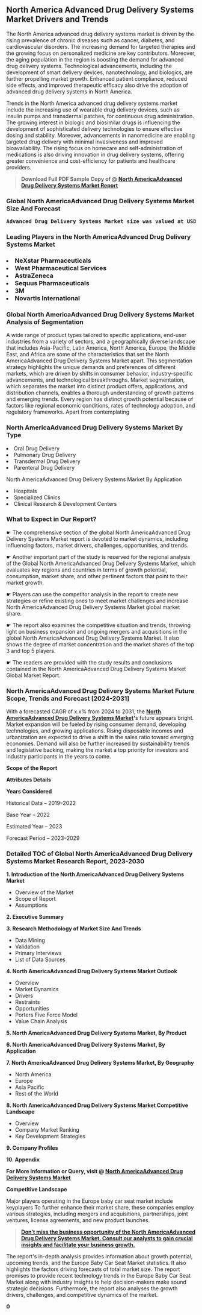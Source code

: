 <p> <h2>North America Advanced Drug Delivery Systems Market Drivers and Trends</h2><p>The North America advanced drug delivery systems market is driven by the rising prevalence of chronic diseases such as cancer, diabetes, and cardiovascular disorders. The increasing demand for targeted therapies and the growing focus on personalized medicine are key contributors. Moreover, the aging population in the region is boosting the demand for advanced drug delivery systems. Technological advancements, including the development of smart delivery devices, nanotechnology, and biologics, are further propelling market growth. Enhanced patient compliance, reduced side effects, and improved therapeutic efficacy also drive the adoption of advanced drug delivery systems in North America.</p><p>Trends in the North America advanced drug delivery systems market include the increasing use of wearable drug delivery devices, such as insulin pumps and transdermal patches, for continuous drug administration. The growing interest in biologic and biosimilar drugs is influencing the development of sophisticated delivery technologies to ensure effective dosing and stability. Moreover, advancements in nanomedicine are enabling targeted drug delivery with minimal invasiveness and improved bioavailability. The rising focus on homecare and self-administration of medications is also driving innovation in drug delivery systems, offering greater convenience and cost-efficiency for patients and healthcare providers.</p></p><blockquote id="" class=""><strong>Download Full PDF Sample Copy of @&nbsp;<a href="https://www.verifiedmarketreports.com/download-sample/?rid=821908&utm_source=GitHub-Jan&utm_medium=260" target="_blank">North AmericaAdvanced Drug Delivery Systems Market Report</a>&nbsp;&nbsp;</strong></blockquote><h3 id="" class=""><strong>Global&nbsp;North AmericaAdvanced Drug Delivery Systems Market Size And Forecast</strong></h3><pre class="reader-text-block__code-block"><strong>Advanced Drug Delivery Systems Market size was valued at USD 32.5 Billion in 2022 and is projected to reach USD 58.9 Billion by 2030, growing at a CAGR of 8.0% from 2024 to 2030.</strong></pre><h3 id="" class="">Leading Players in the&nbsp;North AmericaAdvanced Drug Delivery Systems Market</h3><h3 class=""></Li><Li>NeXstar Pharmaceuticals</Li><Li> West Pharmaceutical Services</Li><Li> AstraZeneca</Li><Li> Sequus Pharmaceuticals</Li><Li> 3M</Li><Li> Novartis International</h3><h3 id="" class="">Global&nbsp;North AmericaAdvanced Drug Delivery Systems Market Analysis of Segmentation</h3><p id="" class="">A wide range of product types tailored to specific applications, end-user industries from a variety of sectors, and a geographically diverse landscape that includes Asia-Pacific, Latin America, North America, Europe, the Middle East, and Africa are some of the characteristics that set the North AmericaAdvanced Drug Delivery Systems Market apart. This segmentation strategy highlights the unique demands and preferences of different markets, which are driven by shifts in consumer behavior, industry-specific advancements, and technological breakthroughs. Market segmentation, which separates the market into distinct product offers, applications, and distribution channels, enables a thorough understanding of growth patterns and emerging trends. Every region has distinct growth potential because of factors like regional economic conditions, rates of technology adoption, and regulatory frameworks. Apart from contemplating</p><h3 id="" class="">North AmericaAdvanced Drug Delivery Systems Market&nbsp;By Type</h3><p></Li><Li>Oral Drug Delivery</Li><Li> Pulmonary Drug Delivery</Li><Li> Transdermal Drug Delivery</Li><Li> Parenteral Drug Delivery</p><div class="" data-test-id=""><p>North AmericaAdvanced Drug Delivery Systems Market&nbsp;By Application</p></div><p class=""></Li><Li>Hospitals</Li><Li> Specialized Clinics</Li><Li> Clinical Research & Development Centers</p><div class="" data-test-id=""><h3><span class="">What to Expect in Our Report?</span></h3></div><div class="" data-test-id=""><p><span class="">☛ The comprehensive section of the global North AmericaAdvanced Drug Delivery Systems Market report is devoted to market dynamics, including influencing factors, market drivers, challenges, opportunities, and trends.</span></p></div><div class="" data-test-id=""><p><span class="">☛ Another important part of the study is reserved for the regional analysis of the Global North AmericaAdvanced Drug Delivery Systems Market, which evaluates key regions and countries in terms of growth potential, consumption, market share, and other pertinent factors that point to their market growth.</span></p></div><div class="" data-test-id=""><p><span class="">☛ Players can use the competitor analysis in the report to create new strategies or refine existing ones to meet market challenges and increase North AmericaAdvanced Drug Delivery Systems Market global market share.</span></p></div><div class="" data-test-id=""><p><span class="">☛ The report also examines the competitive situation and trends, throwing light on business expansion and ongoing mergers and acquisitions in the global North AmericaAdvanced Drug Delivery Systems Market. It also shows the degree of market concentration and the market shares of the top 3 and top 5 players.</span></p></div><div class="" data-test-id=""><p><span class="">☛ The readers are provided with the study results and conclusions contained in the North AmericaAdvanced Drug Delivery Systems Market Global Market Report.</span></p></div><div class="" data-test-id=""><h3><span class="">North AmericaAdvanced Drug Delivery Systems Market Future Scope, Trends and Forecast [2024-2031]</span></h3></div><div class="" data-test-id=""><p><span class="">With a forecasted CAGR of x.x% from 2024 to 2031, the <strong><a href="https://www.verifiedmarketreports.com/download-sample/?rid=821908&utm_source=GitHub-Jan&utm_medium=260" target="_blank">North AmericaAdvanced Drug Delivery Systems Market</a>'</strong>s future appears bright. Market expansion will be fueled by rising consumer demand, developing technologies, and growing applications. Rising disposable incomes and urbanization are expected to drive a shift in the sales ratio toward emerging economies. Demand will also be further increased by sustainability trends and legislative backing, making the market a top priority for investors and industry participants in the years to come.</span></p><p id="ember66" class="ember-view reader-text-block__paragraph"><strong>Scope of the Report</strong></p><p id="ember67" class="ember-view reader-text-block__paragraph"><strong>Attributes Details</strong></p><p id="ember68" class="ember-view reader-text-block__paragraph"><strong>Years Considered</strong></p><p id="ember69" class="ember-view reader-text-block__paragraph">Historical Data &ndash; 2019&ndash;2022</p><p id="ember70" class="ember-view reader-text-block__paragraph">Base Year &ndash; 2022</p><p id="ember71" class="ember-view reader-text-block__paragraph">Estimated Year &ndash; 2023</p><p id="ember72" class="ember-view reader-text-block__paragraph">Forecast Period &ndash; 2023&ndash;2029</p></div><h3 id="" class="">Detailed TOC of Global North AmericaAdvanced Drug Delivery Systems Market Research Report, 2023-2030</h3><p id="" class=""><strong>1. Introduction of the North AmericaAdvanced Drug Delivery Systems Market</strong></p><ul><li>Overview of the Market</li><li>Scope of Report</li><li>Assumptions</li></ul><p id="" class=""><strong>2. Executive Summary</strong></p><p id="" class=""><strong>3. Research Methodology of Market Size And Trends</strong></p><ul><li>Data Mining</li><li>Validation</li><li>Primary Interviews</li><li>List of Data Sources</li></ul><p id="" class=""><strong>4. North AmericaAdvanced Drug Delivery Systems Market Outlook</strong></p><ul><li>Overview</li><li>Market Dynamics</li><li>Drivers</li><li>Restraints</li><li>Opportunities</li><li>Porters Five Force Model</li><li>Value Chain Analysis</li></ul><p id="" class=""><strong>5. North AmericaAdvanced Drug Delivery Systems Market, By Product</strong></p><p id="" class=""><strong>6. North AmericaAdvanced Drug Delivery Systems Market, By Application</strong></p><p id="" class=""><strong>7. North AmericaAdvanced Drug Delivery Systems Market, By Geography</strong></p><ul><li>North America</li><li>Europe</li><li>Asia Pacific</li><li>Rest of the World</li></ul><p id="" class=""><strong>8. North AmericaAdvanced Drug Delivery Systems Market Competitive Landscape</strong></p><ul><li>Overview</li><li>Company Market Ranking</li><li>Key Development Strategies</li></ul><p id="" class=""><strong>9. Company Profiles</strong></p><p id="" class=""><strong>10. Appendix</strong></p><p><strong>For More Information or Query, visit&nbsp;@ <a href="https://www.verifiedmarketreports.com/product/advanced-drug-delivery-systems-market/" target="_blank">North AmericaAdvanced Drug Delivery Systems Market</a></strong></p><p id="ember61" class="ember-view reader-text-block__paragraph"><strong>Competitive Landscape</strong></p><p id="ember62" class="ember-view reader-text-block__paragraph">Major players operating in the Europe baby car seat market include keyplayers To further enhance their market share, these companies employ various strategies, including mergers and acquisitions, partnerships, joint ventures, license agreements, and new product launches.</p><blockquote id="ember63" class="ember-view reader-text-block__blockquote"><strong><a href="https://www.verifiedmarketreports.com/download-sample/?rid=821908&utm_source=GitHub-Jan&utm_medium=260" target="_blank">Don&rsquo;t miss the business opportunity of the North AmericaAdvanced Drug Delivery Systems Market. Consult our analysts to gain crucial insights and facilitate your business growth.</a></strong></blockquote><p id="ember64" class="ember-view reader-text-block__paragraph">The report's in-depth analysis provides information about growth potential, upcoming trends, and the Europe Baby Car Seat Market statistics. It also highlights the factors driving forecasts of total market size. The report promises to provide recent technology trends in the Europe Baby Car Seat Market along with industry insights to help decision-makers make sound strategic decisions. Furthermore, the report also analyses the growth drivers, challenges, and competitive dynamics of the market.</p><p class="ember-view reader-text-block__paragraph"><strong>0</strong></p>
